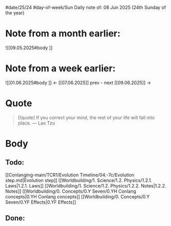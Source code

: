 
#date/25/24
#day-of-week/Sun
Daily note of: 08 Jun 2025 (24th Sunday of the year)

# Note from a month earlier:
![[09.05.2025#body ]]

# Note from a week earlier:
![[01.06.2025#body ]]
 <- [[07.06.2025]] prev - next [[09.06.2025]] ->
# Quote

> [!quote] If you correct your mind, the rest of your life will fall into place.
> — Lao Tzu
# Body

## Todo:

[[Conlanging-main/TCR1/Evolution Timeline/04.-7c/Evolution step.md|Evolution step]]
[[Worldbuilding/1. Science/1.2. Physics/1.2.1. Laws|1.2.1. Laws]]
[[Worldbuilding/1. Science/1.2. Physics/1.2.2. Notes|1.2.2. Notes]]
[[Worldbuilding/0. Concepts/0.Y Seven/0.YH Conlang concepts|0.YH Conlang concepts]]
[[Worldbuilding/0. Concepts/0.Y Seven/0.YF Effects|0.YF Effects]]
## Done: